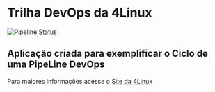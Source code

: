 # Trilha DevOps da 4Linux


![Pipeline Status](https://github.com/<USER>/DevOpsLab-HelloWorld/actions/workflows/pipeline.yml/badge.svg) 


## Aplicação criada para exemplificar o Ciclo de uma PipeLine DevOps


Para maiores informações acesse o [Site da 4Linux](https://www.4linux.com.br/cursos/devops)
